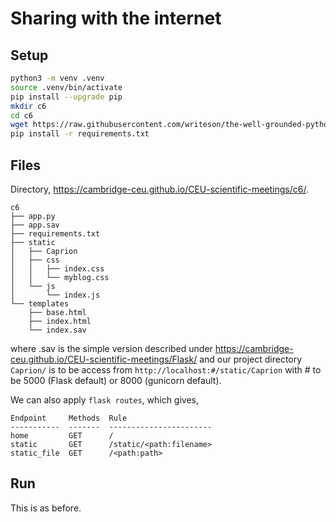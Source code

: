 # Sharing with the internet

## Setup

```bash
python3 -m venv .venv
source .venv/bin/activate
pip install --upgrade pip
mkdir c6
cd c6
wget https://raw.githubusercontent.com/writeson/the-well-grounded-python-developer/integration/examples/CH_06/requirements.txt
pip install -r requirements.txt
```

## Files

Directory, <https://cambridge-ceu.github.io/CEU-scientific-meetings/c6/>.

```
c6
├── app.py
├── app.sav
├── requirements.txt
├── static
│   ├── Caprion
│   ├── css
│   │   ├── index.css
│   │   └── myblog.css
│   └── js
│       └── index.js
└── templates
    ├── base.html
    ├── index.html
    └── index.sav
```

where .sav is the simple version described under <https://cambridge-ceu.github.io/CEU-scientific-meetings/Flask/> and our project directory `Caprion/` is to be access from `http://localhost:#/static/Caprion` with # to be 5000 (Flask default) or 8000 (gunicorn default).

We can also apply `flask routes`, which gives,

```
Endpoint     Methods  Rule
-----------  -------  -----------------------
home         GET      /
static       GET      /static/<path:filename>
static_file  GET      /<path:path>
```

## Run

This is as before.
